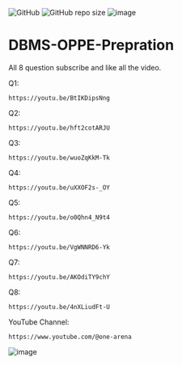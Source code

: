 ![GitHub](https://img.shields.io/github/license/rishabh11336/DBMS-OPPE-Prepration)
![GitHub repo size](https://img.shields.io/github/repo-size/rishabh11336/DBMS-OPPE-Prepration)
![image](https://user-images.githubusercontent.com/67859818/228958318-e9ab8410-6980-4a72-b592-922574a9b2ae.png)
# DBMS-OPPE-Prepration
All 8 question subscribe and like all the video.

Q1:
```
https://youtu.be/BtIKDipsNng
```
Q2:
```
https://youtu.be/hft2cotARJU
```
Q3:
```
https://youtu.be/wuoZqKkM-Tk
```
Q4:
```
https://youtu.be/uXXOF2s-_OY
```
Q5:
```
https://youtu.be/o0Qhn4_N9t4
```
Q6:
```
https://youtu.be/VgWNNRD6-Yk
```
Q7:
```
https://youtu.be/AKOdiTY9chY
```
Q8:
```
https://youtu.be/4nXLiudFt-U
```
YouTube Channel:
```
https://www.youtube.com/@one-arena
```
![image](https://user-images.githubusercontent.com/67859818/228958318-e9ab8410-6980-4a72-b592-922574a9b2ae.png)
